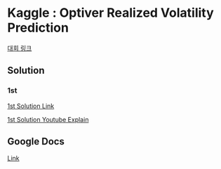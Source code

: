 # Kaggle : Optiver Realized Volatility Prediction
[대회 링크](https://www.kaggle.com/competitions/optiver-realized-volatility-prediction)  

## Solution

### 1st
[1st Solution Link](https://www.kaggle.com/competitions/optiver-realized-volatility-prediction/discussion/274970)

[1st Solution Youtube Explain](https://www.youtube.com/watch?v=0WLkxkc36Hk)

## Google Docs
[Link](https://docs.google.com/document/d/1AjZOIx_xcvs7Ut9R_MrI1pG1HBMajlfP1nWHcPm4bAU/edit)



